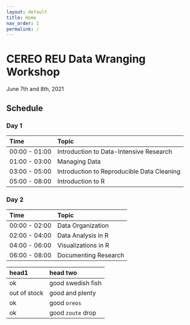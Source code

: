 ```yaml
---
layout: default
title: Home
nav_order: 1
permalink: /
---
```


# CEREO REU Data Wranging Workshop

June 7th and 8th, 2021

## Schedule

### Day 1
| Time          | Topic                                       |
|:--------------|:--------------------------------------------|
| 00:00 - 01:00 | Introduction to Data-Intensive Research     |
| 01:00 - 03:00 | Managing Data                               |
| 03:00 - 05:00 | Introduction to Reproducible Data Cleaning  |
| 05:00 - 08:00 | Introduction to R                           |

### Day 2
| Time          | Topic                                       |
|:--------------|:--------------------------------------------|
| 00:00 - 02:00 | Data Organization                           |
| 02:00 - 04:00 | Data Analysis in R                          |
| 04:00 - 06:00 | Visualizations in R                         |
| 06:00 - 08:00 | Documenting Research                        |


| head1        | head two          |
|:-------------|:------------------|
| ok           | good swedish fish |
| out of stock | good and plenty   |
| ok           | good `oreos`      |
| ok           | good `zoute` drop |
